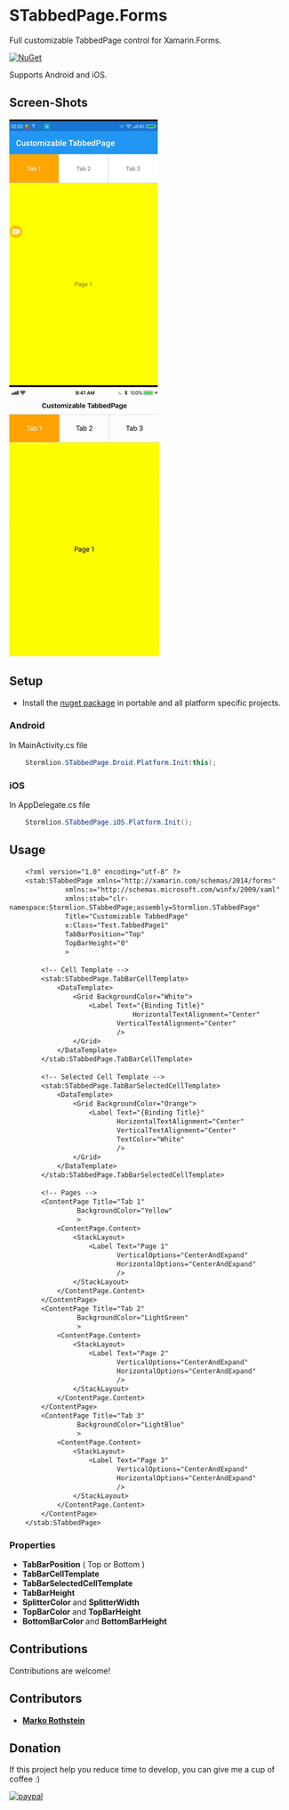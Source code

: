 # STabbedPage.Forms

Full customizable TabbedPage control for Xamarin.Forms.

[![NuGet](https://img.shields.io/nuget/v/STabbedPage.Forms.svg)](https://www.nuget.org/packages/STabbedPage.Forms/)

Supports Android and iOS.

## Screen-Shots

<img src="ScreenShots/screenshot_android.gif" alt="STabbedPage for Android"/> <img src="ScreenShots/screenshot_ios.gif" alt="STabbedPage for iOS"/>

## Setup

* Install the [nuget package](https://www.nuget.org/packages/STabbedPage.Forms) in portable and all platform specific projects.

### Android

In MainActivity.cs file

```cs
    Stormlion.STabbedPage.Droid.Platform.Init(this);
```

### iOS

In AppDelegate.cs file

```cs
    Stormlion.STabbedPage.iOS.Platform.Init();
```
## Usage

```xaml
	<?xml version="1.0" encoding="utf-8" ?>
	<stab:STabbedPage xmlns="http://xamarin.com/schemas/2014/forms"
			  xmlns:x="http://schemas.microsoft.com/winfx/2009/xaml"
			  xmlns:stab="clr-namespace:Stormlion.STabbedPage;assembly=Stormlion.STabbedPage"
			  Title="Customizable TabbedPage"
			  x:Class="Test.TabbedPage1"
			  TabBarPosition="Top"
			  TopBarHeight="0"
			  >
		
		<!-- Cell Template -->
		<stab:STabbedPage.TabBarCellTemplate>
			<DataTemplate>
				<Grid BackgroundColor="White">
					<Label Text="{Binding Title}"
     	 				       HorizontalTextAlignment="Center"
					       VerticalTextAlignment="Center"
					       />
				</Grid>
			</DataTemplate>
		</stab:STabbedPage.TabBarCellTemplate>
		
		<!-- Selected Cell Template -->
		<stab:STabbedPage.TabBarSelectedCellTemplate>
			<DataTemplate>
				<Grid BackgroundColor="Orange">
					<Label Text="{Binding Title}"
					       HorizontalTextAlignment="Center"
					       VerticalTextAlignment="Center"
					       TextColor="White"
					       />
				</Grid>
			</DataTemplate>
		</stab:STabbedPage.TabBarSelectedCellTemplate>
		
		<!-- Pages -->
		<ContentPage Title="Tab 1"
			     BackgroundColor="Yellow"
			     >
			<ContentPage.Content>
				<StackLayout>
					<Label Text="Page 1"
					       VerticalOptions="CenterAndExpand" 
					       HorizontalOptions="CenterAndExpand"
					       />
				</StackLayout>
			</ContentPage.Content>
		</ContentPage>
		<ContentPage Title="Tab 2"
			     BackgroundColor="LightGreen"
			     >
			<ContentPage.Content>
				<StackLayout>
					<Label Text="Page 2"
					       VerticalOptions="CenterAndExpand" 
					       HorizontalOptions="CenterAndExpand"
					       />
				</StackLayout>
			</ContentPage.Content>
		</ContentPage>
		<ContentPage Title="Tab 3"
			     BackgroundColor="LightBlue"
			     >
			<ContentPage.Content>
				<StackLayout>
					<Label Text="Page 3"
					       VerticalOptions="CenterAndExpand" 
					       HorizontalOptions="CenterAndExpand"
					       />
				</StackLayout>
			</ContentPage.Content>
		</ContentPage>
	</stab:STabbedPage>
```

### Properties
* **TabBarPosition** ( Top or Bottom )
* **TabBarCellTemplate**
* **TabBarSelectedCellTemplate**
* **TabBarHeight**
* **SplitterColor** and **SplitterWidth**
* **TopBarColor** and **TopBarHeight**
* **BottomBarColor** and **BottomBarHeight**

## Contributions
Contributions are welcome!

## Contributors
* **[Marko Rothstein](https://www.facebook.com/profile.php?id=100014026622428)**


## Donation
If this project help you reduce time to develop, you can give me a cup of coffee :)

[![paypal](https://www.paypalobjects.com/en_US/i/btn/btn_donateCC_LG.gif)](https://www.paypal.com/cgi-bin/webscr?cmd=_s-xclick&hosted_button_id=EHWABRHDW6LSA)
